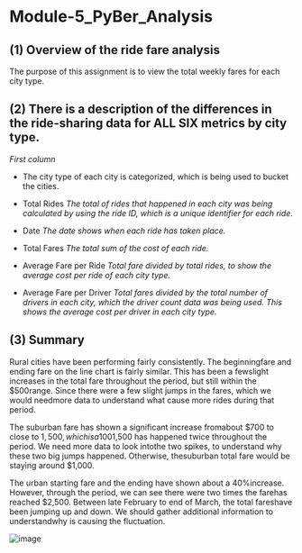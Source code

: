 # Module-5_PyBer_Analysis

## (1) Overview of the ride fare analysis
The purpose of this assignment is to view the total weekly fares for each city type.


## (2) There is a description of the differences in the ride-sharing data for ALL SIX metrics by city type.

*First column* 
- The city type of each city is categorized, which is being used to bucket the cities.  

- Total Rides
*The total of rides that happened in each city was being calculated by using the ride ID, which is a unique identifier for each ride.*

- Date
*The date shows when each ride has taken place.*

- Total Fares 
*The total sum of the cost of each ride.*

- Average Fare per Ride 
*Total fare divided by total rides, to show the average cost per ride of each city type.* 

- Average Fare per Driver
*Total fares divided by the total number of drivers in each city, which the driver count data was being used. This shows the average cost per driver in each city type.*

## (3) Summary
Rural cities have been performing fairly consistently. The beginningfare and ending fare on the line chart is fairly similar. This has been a fewslight increases in the total fare throughout the period, but still within the $500range. Since there were a few slight jumps in the fares, which we would needmore data to understand what cause more rides during that period.   

The suburban fare has shown a significant increase fromabout $700 to close to $1,500, which is a 100% increase. The reaches to close to$1,500 has happened twice throughout the period. We need more data to look intothe two spikes, to understand why these two big jumps happened. Otherwise, thesuburban total fare would be staying around $1,000. 

The urban starting fare and the ending have shown about a 40%increase. However, through the period, we can see there were two times the farehas reached $2,500. Between late February to end of March, the total fareshave been jumping up and down. We should gather additional information to understandwhy is causing the fluctuation.

![image](https://github.com/sunnycywong/PyBer_Analysis/blob/main/analysis/PyBer_fare_summary.png)
